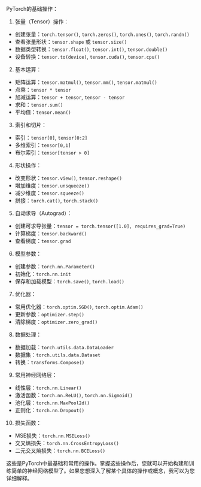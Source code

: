 PyTorch的基础操作：

1. 张量（Tensor）操作：
- 创建张量：`torch.tensor()`, `torch.zeros()`, `torch.ones()`, `torch.randn()`
- 查看张量形状：`tensor.shape` 或 `tensor.size()`
- 数据类型转换：`tensor.float()`, `tensor.int()`, `tensor.double()`
- 设备转换：`tensor.to(device)`, `tensor.cuda()`, `tensor.cpu()`

2. 基本运算：
- 矩阵运算：`tensor.matmul()`, `tensor.mm()`, `tensor.matmul()`
- 点乘：`tensor * tensor`
- 加减运算：`tensor + tensor`, `tensor - tensor`
- 求和：`tensor.sum()`
- 平均值：`tensor.mean()`

3. 索引和切片：
- 索引：`tensor[0]`, `tensor[0:2]`
- 多维索引：`tensor[0,1]`
- 布尔索引：`tensor[tensor > 0]`

4. 形状操作：
- 改变形状：`tensor.view()`, `tensor.reshape()`
- 增加维度：`tensor.unsqueeze()`
- 减少维度：`tensor.squeeze()`
- 拼接：`torch.cat()`, `torch.stack()`

5. 自动求导（Autograd）：
- 创建可求导张量：`tensor = torch.tensor([1.0], requires_grad=True)`
- 计算梯度：`tensor.backward()`
- 查看梯度：`tensor.grad`

6. 模型参数：
- 创建参数：`torch.nn.Parameter()`
- 初始化：`torch.nn.init`
- 保存和加载模型：`torch.save()`, `torch.load()`

7. 优化器：
- 常用优化器：`torch.optim.SGD()`, `torch.optim.Adam()`
- 更新参数：`optimizer.step()`
- 清除梯度：`optimizer.zero_grad()`

8. 数据处理：
- 数据加载：`torch.utils.data.DataLoader`
- 数据集：`torch.utils.data.Dataset`
- 转换：`transforms.Compose()`

9. 常用神经网络层：
- 线性层：`torch.nn.Linear()`
- 激活函数：`torch.nn.ReLU()`, `torch.nn.Sigmoid()`
- 池化层：`torch.nn.MaxPool2d()`
- 正则化：`torch.nn.Dropout()`

10. 损失函数：
- MSE损失：`torch.nn.MSELoss()`
- 交叉熵损失：`torch.nn.CrossEntropyLoss()`
- 二元交叉熵损失：`torch.nn.BCELoss()`

这些是PyTorch中最基础和常用的操作。掌握这些操作后，您就可以开始构建和训练简单的神经网络模型了。如果您想深入了解某个具体的操作或概念，我可以为您详细解释。